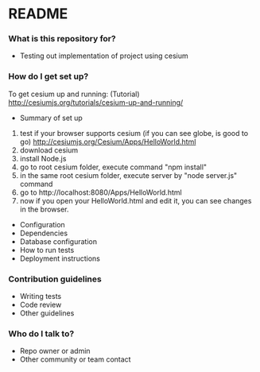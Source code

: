 # README #

### What is this repository for? ###

* Testing out implementation of project using cesium

### How do I get set up? ###

To get cesium up and running:
(Tutorial) http://cesiumjs.org/tutorials/cesium-up-and-running/

* Summary of set up
1. test if your browser supports cesium (if you can see globe, is good to go)
   http://cesiumjs.org/Cesium/Apps/HelloWorld.html
2. download cesium
3. install Node.js
4. go to root cesium folder, execute command "npm install"
5. in the same root cesium folder, execute server by "node server.js" command
6. go to http://localhost:8080/Apps/HelloWorld.html
7. now if you open your HelloWorld.html and edit it, you can see changes in the browser.

* Configuration
* Dependencies
* Database configuration
* How to run tests
* Deployment instructions

### Contribution guidelines ###

* Writing tests
* Code review
* Other guidelines

### Who do I talk to? ###

* Repo owner or admin
* Other community or team contact